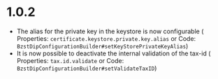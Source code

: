 # 1.0.2

* The alias for the private key in the keystore is now configurable (
  Properties: `certificate.keystore.private.key.alias` or
  Code: `BzstDipConfigurationBuilder#setKeyStorePrivateKeyAlias`)
* It is now possible to deactivate the internal validation of the tax-id (
  Properties: `tax.id.validate` or
  Code: `BzstDipConfigurationBuilder#setValidateTaxID`)

